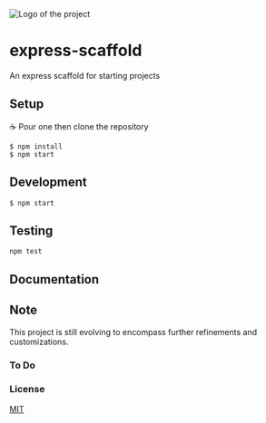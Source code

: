 ![Logo of the project](./images/logo.sample.png)

# express-scaffold

An express scaffold for starting projects

## Setup

☕️ Pour one then clone the repository

```
$ npm install
$ npm start
```

## Development

```
$ npm start
```

## Testing

```
npm test
```

## Documentation

## Note

This project is still evolving to encompass further refinements and customizations.

### To Do

### License

[MIT](LICENSE.md)
